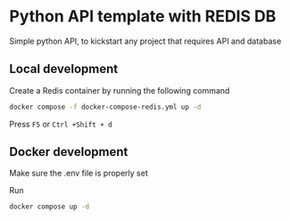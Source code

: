 # Python API template with REDIS DB

Simple python API, to kickstart any project that requires API and database

## Local development

Create a Redis container by running the following command

```bash
docker compose -f docker-compose-redis.yml up -d
```

Press ```F5``` or ```Ctrl +Shift + d```

## Docker development

Make sure the .env file is properly set

Run

```bash
docker compose up -d
```
